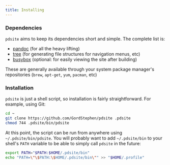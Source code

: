 ```yaml
---
title: Installing
---
```


### Dependencies

`pdsite` aims to keep its dependencies short and simple.
The complete list is:

- [pandoc](http://pandoc.org/) (for all the heavy lifting)
- [tree](http://mama.indstate.edu/users/ice/tree/) (for generating file structures for navigation menus, etc)
- [busybox](https://www.busybox.net/) (optional: for easily viewing the site after building)

These are generally available through your system package manager's repositories (`brew`, `apt-get`, `yum`, `pacman`, etc)

### Installation

`pdsite` is just a shell script, so installation is fairly straightforward. For example, using Git:

```sh
cd ~
git clone https://github.com/GordStephen/pdsite .pdsite
chmod 744 .pdsite/bin/pdsite
```

At this point, the script can be run from anywhere using `~/.pdsite/bin/pdsite`.
You will probably want to add `~/.pdsite/bin` to your shell's `PATH` variable
to be able to simply call `pdsite` in the future:

```sh
export PATH="$PATH:$HOME/.pdsite/bin"
echo "PATH=\"\$PATH:\$HOME/.pdsite/bin\"" >> "$HOME/.profile"
```
